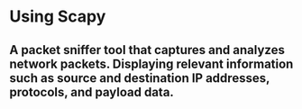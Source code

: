 # Using Scapy 
## A packet sniffer tool that captures and analyzes network packets. Displaying relevant information such as source and destination IP addresses, protocols, and payload data. 
